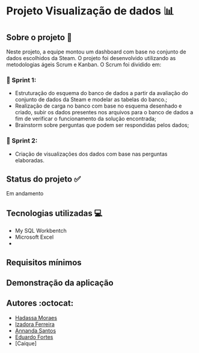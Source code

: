 # Projeto Visualização de dados :bar_chart:

## Sobre o projeto :green_book:
Neste projeto, a equipe montou um dashboard com base no conjunto de dados escolhidos da Steam.
O projeto foi desenvolvido utilizando as metodologias ágeis Scrum e Kanban. O Scrum foi dividido em:

### :page_with_curl:  Sprint 1: 
* Estruturação do esquema do banco de dados a partir da avaliação  do conjunto de dados da Steam e  modelar as tabelas do banco.;
* Realização de carga no banco com base no esquema desenhado e criado, subir os dados presentes nos arquivos para o banco de dados a fim de verificar o funcionamento da solução encontrada;
* Brainstorm sobre perguntas que podem ser respondidas pelos dados;


### :page_with_curl: Sprint 2:
* Criação de visualizações dos dados com base nas perguntas elaboradas.

## Status do projeto :white_check_mark:
Em andamento

## Tecnologias utilizadas :computer:
* My SQL Workbentch
* Microsoft Excel
* 

## Requisitos mínimos 


## Demonstração da aplicação

## Autores :octocat:
- [Hadassa Moraes](https://github.com/hadmoraes)
- [Izadora Ferreira](https://github.com/izadorafsantos)
- [Annanda Santos](https://github.com/asnts)
- [Eduardo Fortes](https://github.com/eduardoF0rtes)
- [Caíque]



